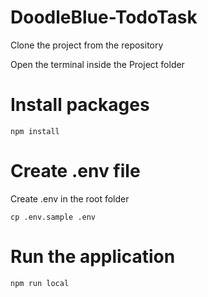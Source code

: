 # DoodleBlue-TodoTask

Clone the project from the repository

Open the terminal inside the Project folder

# Install packages
```
npm install
````

# Create .env file
Create .env in the root folder
```
cp .env.sample .env
```

# Run the application
```
npm run local
```